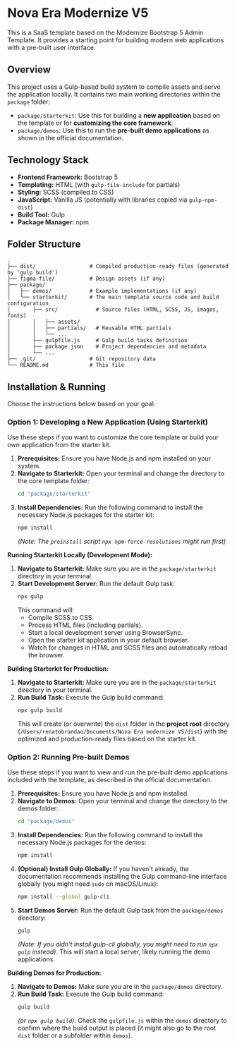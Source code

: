 # Nova Era Modernize V5

This is a SaaS template based on the Modernize Bootstrap 5 Admin Template. It provides a starting point for building modern web applications with a pre-built user interface.

## Overview

This project uses a Gulp-based build system to compile assets and serve the application locally. It contains two main working directories within the `package` folder:

*   `package/starterkit`: Use this for building a **new application** based on the template or for **customizing the core framework**.
*   `package/demos`: Use this to run the **pre-built demo applications** as shown in the official documentation.

## Technology Stack

*   **Frontend Framework:** Bootstrap 5
*   **Templating:** HTML (with `gulp-file-include` for partials)
*   **Styling:** SCSS (compiled to CSS)
*   **JavaScript:** Vanilla JS (potentially with libraries copied via `gulp-npm-dist`)
*   **Build Tool:** Gulp
*   **Package Manager:** npm

## Folder Structure

```
.
├── dist/                 # Compiled production-ready files (generated by 'gulp build')
├── figma-file/           # Design assets (if any)
├── package/
│   ├── demos/            # Example implementations (if any)
│   └── starterkit/       # The main template source code and build configuration
│       ├── src/            # Source files (HTML, SCSS, JS, images, fonts)
│       │   ├── assets/
│       │   ├── partials/   # Reusable HTML partials
│       │   └── ...
│       ├── gulpfile.js     # Gulp build tasks definition
│       ├── package.json    # Project dependencies and metadata
│       └── ...
├── .git/                 # Git repository data
└── README.md             # This file
```

## Installation & Running

Choose the instructions below based on your goal:

### Option 1: Developing a New Application (Using Starterkit)

Use these steps if you want to customize the core template or build your own application from the starter kit.

1.  **Prerequisites:** Ensure you have Node.js and npm installed on your system.
2.  **Navigate to Starterkit:** Open your terminal and change the directory to the core template folder:
    ```bash
    cd "package/starterkit"
    ```
3.  **Install Dependencies:** Run the following command to install the necessary Node.js packages for the starter kit:
    ```bash
    npm install
    ```
    *(Note: The `preinstall` script `npx npm-force-resolutions` might run first)*

**Running Starterkit Locally (Development Mode):**

1.  **Navigate to Starterkit:** Make sure you are in the `package/starterkit` directory in your terminal.
2.  **Start Development Server:** Run the default Gulp task:
    ```bash
    npx gulp
    ```
    This command will:
    *   Compile SCSS to CSS.
    *   Process HTML files (including partials).
    *   Start a local development server using BrowserSync.
    *   Open the starter kit application in your default browser.
    *   Watch for changes in HTML and SCSS files and automatically reload the browser.

**Building Starterkit for Production:**

1.  **Navigate to Starterkit:** Make sure you are in the `package/starterkit` directory in your terminal.
2.  **Run Build Task:** Execute the Gulp build command:
    ```bash
    npx gulp build
    ```
    This will create (or overwrite) the `dist` folder in the **project root** directory (`/Users/renatobrandao/Documents/Nova Era modernize V5/dist`) with the optimized and production-ready files based on the starter kit.

### Option 2: Running Pre-built Demos

Use these steps if you want to view and run the pre-built demo applications included with the template, as described in the official documentation.

1.  **Prerequisites:** Ensure you have Node.js and npm installed.
2.  **Navigate to Demos:** Open your terminal and change the directory to the demos folder:
    ```bash
    cd "package/demos"
    ```
3.  **Install Dependencies:** Run the following command to install the necessary Node.js packages for the demos:
    ```bash
    npm install
    ```
4.  **(Optional) Install Gulp Globally:** If you haven't already, the documentation recommends installing the Gulp command-line interface globally (you might need `sudo` on macOS/Linux):
    ```bash
    npm install --global gulp-cli
    ```
5.  **Start Demos Server:** Run the default Gulp task from the `package/demos` directory:
    ```bash
    gulp
    ```
    *(Note: If you didn't install gulp-cli globally, you might need to run `npx gulp` instead)*.
    This will start a local server, likely running the demo applications.

**Building Demos for Production:**

1.  **Navigate to Demos:** Make sure you are in the `package/demos` directory.
2.  **Run Build Task:** Execute the Gulp build command:
    ```bash
    gulp build
    ```
    *(or `npx gulp build`)*.
    Check the `gulpfile.js` within the `demos` directory to confirm where the build output is placed (it might also go to the root `dist` folder or a subfolder within `demos`).
